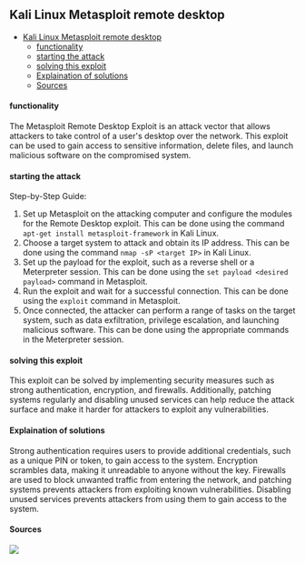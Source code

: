 ## Kali Linux Metasploit remote desktop

- [Kali Linux Metasploit remote desktop](#kali-linux-metasploit-remote-desktop)
    - [functionality](#functionality)
    - [starting the attack](#starting-the-attack)
    - [solving this exploit](#solving-this-exploit)
    - [Explaination of solutions](#explaination-of-solutions)
    - [Sources](#sources)

#### functionality

The Metasploit Remote Desktop Exploit is an attack vector that allows attackers to take control of a user's desktop over the network. This exploit can be used to gain access to sensitive information, delete files, and launch malicious software on the compromised system. 

#### starting the attack

Step-by-Step Guide:
1. Set up Metasploit on the attacking computer and configure the modules for the Remote Desktop exploit. This can be done using the command `apt-get install metasploit-framework` in Kali Linux. 
2. Choose a target system to attack and obtain its IP address. This can be done using the command `nmap -sP <target IP>` in Kali Linux. 
3. Set up the payload for the exploit, such as a reverse shell or a Meterpreter session. This can be done using the `set payload <desired payload>` command in Metasploit. 
4. Run the exploit and wait for a successful connection. This can be done using the `exploit` command in Metasploit.
5. Once connected, the attacker can perform a range of tasks on the target system, such as data exfiltration, privilege escalation, and launching malicious software. This can be done using the appropriate commands in the Meterpreter session.



#### solving this exploit

This exploit can be solved by implementing security measures such as strong authentication, encryption, and firewalls. Additionally, patching systems regularly and disabling unused services can help reduce the attack surface and make it harder for attackers to exploit any vulnerabilities.

#### Explaination of solutions

Strong authentication requires users to provide additional credentials, such as a unique PIN or token, to gain access to the system. Encryption scrambles data, making it unreadable to anyone without the key. Firewalls are used to block unwanted traffic from entering the network, and patching systems prevents attackers from exploiting known vulnerabilities. Disabling unused services prevents attackers from using them to gain access to the system.

#### Sources

[![](https://i.ytimg.com/vi/3A7fJUGfNtk/hqdefault.jpg)](https://www.youtube.com/watch?v=3A7fJUGfNtk "")


